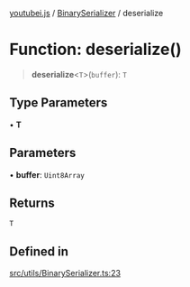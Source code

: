 [youtubei.js](../../../README.md) / [BinarySerializer](../README.md) / deserialize

# Function: deserialize()

> **deserialize**\<`T`\>(`buffer`): `T`

## Type Parameters

• **T**

## Parameters

• **buffer**: `Uint8Array`

## Returns

`T`

## Defined in

[src/utils/BinarySerializer.ts:23](https://github.com/LuanRT/YouTube.js/blob/4ae0cc5c523a2080e68d6c0c1437c78fe318ea30/src/utils/BinarySerializer.ts#L23)
